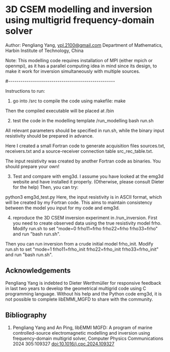 # 3D CSEM modelling and inversion using multigrid frequency-domain solver

Author: Pengliang Yang, ypl.2100@gmail.com
Department of Mathematics, Harbin Institute of Technology, China

Note: This modelling code requires installation of MPI (either mpich or openmpi),
as it has a parallel computing idea in mind since its design, to make it work 
for inversion simultaneously with multiple sources.

#----------------------------------------------------

Instructions to run:

1. go into /src to compile the code using makefile:
make

Then the compiled executable will be placed at /bin

2. test the code in the modelling template /run_modelling
bash run.sh

All relevant parameters should be specified in run.sh, while the binary input 
resistivity should be prepared in advance.

Here I created a small Fortran code to generate acquisition files
sources.txt, receivers.txt and a source-receiver connection table src_rec_table.txt.

The input resistivity was created by another Fortran code as binaries.
You should prepare your own!

3. Test and compare with emg3d. I assume you have looked at the emg3d website and 
have installed it properly. (Otherwise, please consult Dieter for the help)
 Then, you can try:
 
python3 emg3d_test.py
Here, the input resistivity is in ASCII format, which will be created by my Fortran code.
This aims to maintain consistency between the model you input for my code and emg3d.

4. reproduce the 3D CSEM inversion experiment in /run_inversion.
First you need to create observed data using the true resistivity model frho.
Modify run.sh to set "mode=0 frho11=frho frho22=frho frho33=frho" and run "bash run.sh".

Then you can run inversion from a crude initial model frho_init.
Modify run.sh to set "mode=1 frho11=frho_init frho22=frho_init frho33=frho_init" and run "bash run.sh".


## Acknowledgements
Pengliang Yang is indebted to Dieter Werthmüller for responsive feedback in last two years to develop the
geometrical multigrid code using C programming language. Without his help and the Python code emg3d,
it is not possible to complete libEMMI_MGFD to share with the community.

## Bibliography

1. Pengliang Yang and An Ping, libEMMI MGFD: A program of marine controlled-source electromagnetic
modelling and inversion using frequency-domain multigrid solver, Computer Physics Communications 2024 305:109327
[doi:10.1016/j.cpc.2024.109327](https://doi.org/10.1016/j.cpc.2024.109327)
